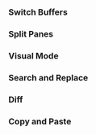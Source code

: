 ### Switch Buffers

### Split Panes

### Visual Mode

### Search and Replace

### Diff

### Copy and Paste

